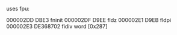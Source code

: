 uses fpu:

000002DD  DBE3              fninit
000002DF  D9EE              fldz
000002E1  D9EB              fldpi
000002E3  DE368702          fidiv word [0x287]
